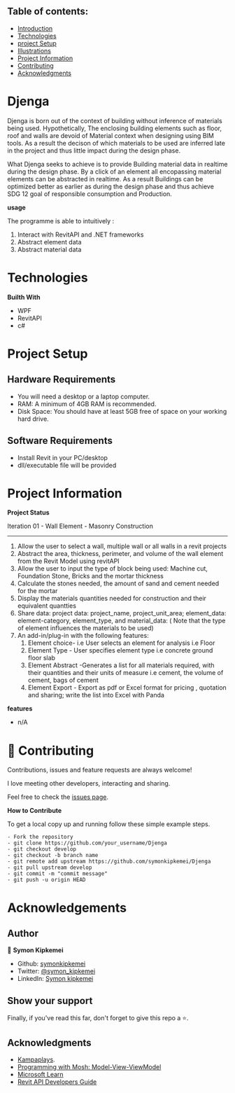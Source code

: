 ﻿
## Table of contents:
- [Introduction](#intro)
- [Technologies](#tech)
- [project Setup](#projo)
- [Illustrations](#illus)
- [Project Information](#info)
- [Contributing](#contri)
- [Acknowledgments](#know)

<INTRODUCTION>

<h1 id="intro">Djenga</h1>



Djenga is born out of the context of building without inference of materials being used. Hypothetically, The enclosing building elements such as floor, roof and walls are devoid of Material context when designing using BIM tools.
As a result the decison of which materials to be used are inferred late in the project and thus little impact during the design phase.

What Djenga seeks to achieve is to provide Building material data in realtime during the design phase. By a click of an element all encopassing material elements can be abstracted in realtime. 
As a result Buildings can be optimized better as earlier as during the design phase and thus achieve SDG 12 goal of responsible consumption and Production.

**usage**

The programme is able to intuitively :
1. Interact with RevitAPI and .NET frameworks
2. Abstract element data
3. Abstract material data 


<TECHNOLOGIES>

<h1 id="tech">Technologies</h1>

**Builth With**
- WPF
- RevitAPI
- c#


<PROJECT-SETUP>

<h1 id="projo">Project Setup</h1>


## Hardware Requirements
- You will need a desktop or a laptop computer.
- RAM: A minimum of 4GB RAM is recommended.
- Disk Space: You should have at least 5GB free of space on your working hard drive.

## Software Requirements

- Install Revit in your PC/desktop
- dll/executable file will be provided


<PROJECT-INFORMATION>

<h1 id="info">Project Information</h1>

**Project Status**


Iteration 01 -  Wall Element - Masonry Construction 
______________________________________________________________________________________________________________________________________
1. Allow the user to select a wall, multiple wall or all walls in a revit projects
2. Abstract the area, thickness, perimeter, and volume of the wall element from the Revit Model using revitAPI
3. Allow the user to input the type of block being used: Machine cut, Foundation Stone, Bricks and the mortar thickness
4. Calculate the stones needed, the amount of sand and cement needed for the mortar
5. Display the materials quantities needed for construction and their equivalent quantties
6. Share data: project data: project_name, project_unit_area; element_data: element-category, element_type, and  material_data:  ( Note that the type of element influences the materials to be used)
7. An add-in/plug-in with the following features:
    1. Element  choice- i.e User selects an element for analysis i.e Floor
    2. Element Type - User specifies element type i.e concrete ground floor slab
    3. Element Abstract -Generates a list for all materials required, with their quantities and their units of measure i.e cement, the volume of cement, bags of cement
    4. Element Export - Export as pdf or Excel format for pricing , quotation and sharing; write the list into Excel with Panda

**features**
- n/A

<CONTRIBUTING>

<h1 id="contri">🤝 Contributing</h1>

Contributions, issues and feature requests are always welcome!

I love meeting other developers, interacting and sharing.

Feel free to check the [issues page](https://github.com/symonkipkemei/Djenga/issues).

**How to Contribute**

To get a local copy up and running follow these simple example steps.

```
- Fork the repository
- git clone https://github.com/your_username/Djenga
- git checkout develop
- git checkout -b branch name
- git remote add upstream https://github.com/symonkipkemei/Djenga
- git pull upstream develop
- git commit -m "commit message"
- git push -u origin HEAD
```


<ACKNOWLEDGMENTS>

<h1 id="know">Acknowledgements</h1>

## Author

👤 **Symon Kipkemei**

- Github: [symonkipkemei](https://github.com/symonkipkemei)
- Twitter: [@symon_kipkemei](https://twitter.com/symon_kipkemei)
- LinkedIn: [Symon kipkemei](https://www.linkedin.com/in/symon-kipkemei/)


## Show your support


Finally, if you've read this far, don't forget to give this repo a ⭐️. 


## Acknowledgments

- [Kampaplays](https://www.youtube.com/@KampaPlays).
- [Programming with Mosh: Model-View-ViewModel](https://www.youtube.com/watch?v=fo6rvTP9kkc&t=311s)
- [Microsoft Learn](https://learn.microsoft.com/en-us/training/)
- [Revit API Developers Guide](https://help.autodesk.com/view/RVT/2023/ENU/?guid=Revit_API_Revit_API_Developers_Guide_html)

